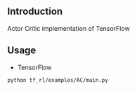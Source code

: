 ## Introduction

Actor Critic implementation of TensorFlow




## Usage

- TensorFlow
```shell script
python tf_rl/examples/AC/main.py
```
